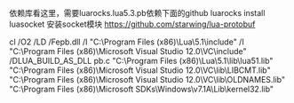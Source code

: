 依赖库看这里，需要luarocks.lua5.3.pb依赖下面的github
luarocks install luasocket 安装socket模块
https://github.com/starwing/lua-protobuf

cl /O2 /LD /Fepb.dll /I "C:\Program Files (x86)\Lua\5.1\include" /I "C:\Program Files (x86)\Microsoft Visual Studio 12.0\VC\include" /DLUA_BUILD_AS_DLL pb.c "C:\Program Files (x86)\Lua\5.1\lib\lua51.lib" "C:\Program Files (x86)\Microsoft Visual Studio 12.0\VC\lib\LIBCMT.lib" "C:\Program Files (x86)\Microsoft Visual Studio 12.0\VC\lib\OLDNAMES.lib" "C:\Program Files (x86)\Microsoft SDKs\Windows\v7.1A\Lib\kernel32.lib"
